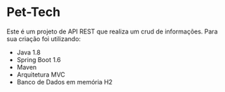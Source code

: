 # Pet-Tech

Este é um projeto de API REST que realiza um crud de informações.
Para sua criação foi utilizando:
- Java 1.8
- Spring Boot 1.6
- Maven
- Arquitetura MVC
- Banco de Dados em memória H2 
